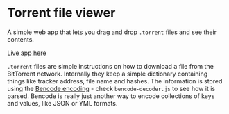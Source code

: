 
# Torrent file viewer

A simple web app that lets you drag and drop `.torrent` files and see their contents.

[Live app here](https://luciopaiva.com/torrent-file-viewer)

`.torrent` files are simple instructions on how to download a file from the BitTorrent network. Internally they keep a simple dictionary containing things like tracker address, file name and hashes. The information is stored using the [Bencode encoding](https://en.wikipedia.org/wiki/Bencode) - check `bencode-decoder.js` to see how it is parsed. Bencode is really just another way to encode collections of keys and values, like JSON or YML formats.
